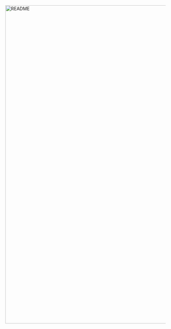 

<img title="An-AvG-Geek" alt="README" src="https://media.giphy.com/media/RgZFvGuI4OxLjuSvRF/giphy.gif" width="1000">


